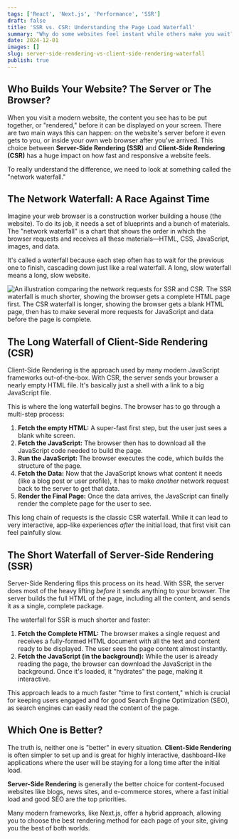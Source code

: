 ```yaml
---
tags: ['React', 'Next.js', 'Performance', 'SSR']
draft: false
title: 'SSR vs. CSR: Understanding the Page Load Waterfall'
summary: "Why do some websites feel instant while others make you wait? It often comes down to Server-Side Rendering (SSR) vs. Client-Side Rendering (CSR). Let's dive into the 'waterfall' to see how they work."
date: 2024-12-01
images: []
slug: server-side-rendering-vs-client-side-rendering-waterfall
publish: true
---
```


## Who Builds Your Website? The Server or The Browser?

When you visit a modern website, the content you see has to be put together, or "rendered," before it can be displayed on your screen. There are two main ways this can happen: on the website's server before it even gets to you, or inside your own web browser after you've arrived. This choice between **Server-Side Rendering (SSR)** and **Client-Side Rendering (CSR)** has a huge impact on how fast and responsive a website feels.

To really understand the difference, we need to look at something called the "network waterfall."

## The Network Waterfall: A Race Against Time

Imagine your web browser is a construction worker building a house (the website). To do its job, it needs a set of blueprints and a bunch of materials. The "network waterfall" is a chart that shows the order in which the browser requests and receives all these materials—HTML, CSS, JavaScript, images, and data.

It's called a waterfall because each step often has to wait for the previous one to finish, cascading down just like a real waterfall. A long, slow waterfall means a long, slow website.

![An illustration comparing the network requests for SSR and CSR. The SSR waterfall is much shorter, showing the browser gets a complete HTML page first. The CSR waterfall is longer, showing the browser gets a blank HTML page, then has to make several more requests for JavaScript and data before the page is complete.](/static/images/blog/server-side-rendering-vs-client-side-rendering-waterfall/react_waterfall_ssr_vs_csr.png)

## The Long Waterfall of Client-Side Rendering (CSR)

Client-Side Rendering is the approach used by many modern JavaScript frameworks out-of-the-box. With CSR, the server sends your browser a nearly empty HTML file. It's basically just a shell with a link to a big JavaScript file.

This is where the long waterfall begins. The browser has to go through a multi-step process:

1.  **Fetch the empty HTML:** A super-fast first step, but the user just sees a blank white screen.
2.  **Fetch the JavaScript:** The browser then has to download all the JavaScript code needed to build the page.
3.  **Run the JavaScript:** The browser executes the code, which builds the structure of the page.
4.  **Fetch the Data:** Now that the JavaScript knows what content it needs (like a blog post or user profile), it has to make _another_ network request back to the server to get that data.
5.  **Render the Final Page:** Once the data arrives, the JavaScript can finally render the complete page for the user to see.

This long chain of requests is the classic CSR waterfall. While it can lead to very interactive, app-like experiences _after_ the initial load, that first visit can feel painfully slow.

## The Short Waterfall of Server-Side Rendering (SSR)

Server-Side Rendering flips this process on its head. With SSR, the server does most of the heavy lifting _before_ it sends anything to your browser. The server builds the full HTML of the page, including all the content, and sends it as a single, complete package.

The waterfall for SSR is much shorter and faster:

1.  **Fetch the Complete HTML:** The browser makes a single request and receives a fully-formed HTML document with all the text and content ready to be displayed. The user sees the page content almost instantly.
2.  **Fetch the JavaScript (in the background):** While the user is already reading the page, the browser can download the JavaScript in the background. Once it's loaded, it "hydrates" the page, making it interactive.

This approach leads to a much faster "time to first content," which is crucial for keeping users engaged and for good Search Engine Optimization (SEO), as search engines can easily read the content of the page.

## Which One is Better?

The truth is, neither one is "better" in every situation. **Client-Side Rendering** is often simpler to set up and is great for highly interactive, dashboard-like applications where the user will be staying for a long time after the initial load.

**Server-Side Rendering** is generally the better choice for content-focused websites like blogs, news sites, and e-commerce stores, where a fast initial load and good SEO are the top priorities.

Many modern frameworks, like Next.js, offer a hybrid approach, allowing you to choose the best rendering method for each page of your site, giving you the best of both worlds.
